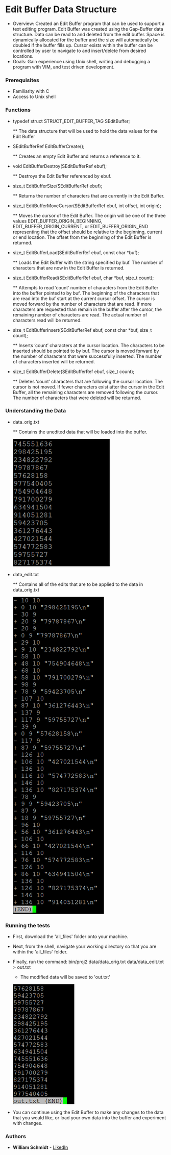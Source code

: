 # Edit Buffer Data Structure
* Overview: Created an Edit Buffer program that can be used to support a text editing program. Edit Buffer was created using the Gap-Buffer data structure. Data can be read to and deleted from the edit buffer. Space is dynamically allocated for the buffer and the size will automatically be doubled if the buffer fills up. Cursor exists within the buffer can be controlled by user to navigate to and insert/delete from desired locations.
* Goals: Gain experience using Unix shell, writing and debugging a program with VIM, and test driven development.

### Prerequisites
* Familiarity with C
* Access to Unix shell

### Functions
* typedef struct STRUCT_EDIT_BUFFER_TAG SEditBuffer;

  ** The data structure that will be used to hold the data values for the Edit Buffer 

* SEditBufferRef EditBufferCreate();

  ** Creates an empty Edit Buffer and returns a reference to it.

* void EditBufferDestroy(SEditBufferRef ebuf);

  ** Destroys the Edit Buffer referenced by ebuf. 

* size_t EditBufferSize(SEditBufferRef ebuf);
  
  ** Returns the number of characters that are currently in the Edit Buffer. 

* size_t EditBufferMoveCursor(SEditBufferRef ebuf, int offset, int origin);

  ** Moves the cursor of the Edit Buffer. The origin will be one of the three values EDIT_BUFFER_ORIGIN_BEGINNING, EDIT_BUFFER_ORIGIN_CURRENT, or EDIT_BUFFER_ORIGIN_END representing that the offset should be relative to the beginning, current or end location. The offset from the beginning of the Edit Buffer is returned. 

* size_t EditBufferLoad(SEditBufferRef ebuf, const char *buf);

  ** Loads the Edit Buffer with the string specified by buf. The number of characters that are now in the Edit Buffer is returned.

* size_t EditBufferRead(SEditBufferRef ebuf, char *buf, size_t count);

  ** Attempts to read ‘count’ number of characters from the Edit Buffer into the buffer pointed to by buf. The beginning of the characters that are read into the buf start at the current cursor offset. The cursor is moved forward by the number of characters that are read. If more characters are requested than remain in the buffer after the cursor, the remaining number of characters are read. The actual number of characters read will be returned. 

* size_t EditBufferInsert(SEditBufferRef ebuf, const char *buf, size_t count);

  ** Inserts ‘count’ characters at the cursor location. The characters to be inserted should be pointed to by buf. The cursor is moved forward by the number of characters that were successfully inserted. The number of characters inserted will be returned.

* size_t EditBufferDelete(SEditBufferRef ebuf, size_t count);

  ** Deletes ‘count’ characters that are following the cursor location. The cursor is not moved. If fewer characters exist after the cursor in the Edit Buffer, all the remaining characters are removed following the cursor. The number of characters that were deleted will be returned. 


### Understanding the Data
* data_orig.txt

  ** Contains the unedited data that will be loaded into the buffer.
  
  ![Images](Images/data_origs.png)
  
* data_edit.txt

  ** Contains all of the edits that are to be applied to the data in data_orig.txt
  
  ![Images](Images/data_edit.png)

### Running the tests
* First, download the 'all_files' folder onto your machine.
* Next, from the shell, navigate your working directory so that you are within the 'all_files' folder.
* Finally, run the command: bin/proj2 data/data_orig.txt data/data_edit.txt > out.txt
  - The modified data will be saved to 'out.txt'
  
  ![Images](Images/out.png)
  
* You can continue using the Edit Buffer to make any changes to the data that you would like, or load your own data into the buffer and experiment with changes.
### Authors

* **William Schmidt** - [LikedIn](https://www.linkedin.com/in/william-schmidt-152431168/)

